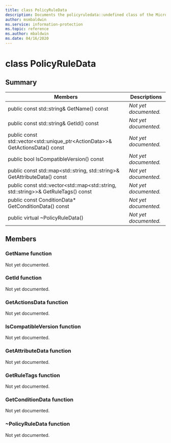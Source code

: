 ```yaml
---
title: class PolicyRuleData 
description: Documents the policyruledata::undefined class of the Microsoft Information Protection (MIP) SDK.
author: msmbaldwin
ms.service: information-protection
ms.topic: reference
ms.author: mbaldwin
ms.date: 04/16/2020
---
```


# class PolicyRuleData 
  
## Summary
 Members                        | Descriptions                                
--------------------------------|---------------------------------------------
public const std::string& GetName() const  | _Not yet documented._
public const std::string& GetId() const  | _Not yet documented._
public const std::vector\<std::unique_ptr\<ActionData\>\>& GetActionsData() const  | _Not yet documented._
public bool IsCompatibleVersion() const  | _Not yet documented._
public const std::map\<std::string, std::string\>& GetAttributeData() const  | _Not yet documented._
public const std::vector\<std::map\<std::string, std::string\>\>& GetRuleTags() const  | _Not yet documented._
public const ConditionData* GetConditionData() const  | _Not yet documented._
public virtual ~PolicyRuleData()  | _Not yet documented._
  
## Members
  
### GetName function
Not yet documented.

  
### GetId function
Not yet documented.

  
### GetActionsData function
Not yet documented.

  
### IsCompatibleVersion function
Not yet documented.

  
### GetAttributeData function
Not yet documented.

  
### GetRuleTags function
Not yet documented.

  
### GetConditionData function
Not yet documented.

  
### ~PolicyRuleData function
Not yet documented.
